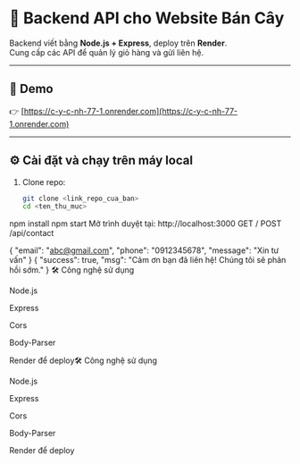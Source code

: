 # 🌱 Backend API cho Website Bán Cây

Backend viết bằng **Node.js + Express**, deploy trên **Render**.  
Cung cấp các API để quản lý giỏ hàng và gửi liên hệ.

---

## 🚀 Demo
👉 [https://c-y-c-nh-77-1.onrender.com](https://c-y-c-nh-77-1.onrender.com)

---

## ⚙️ Cài đặt và chạy trên máy local

1. Clone repo:
   ```bash
   git clone <link_repo_cua_ban>
   cd <ten_thu_muc>

npm install
npm start
Mở trình duyệt tại:
http://localhost:3000
GET /
POST /api/contact

{
  "email": "abc@gmail.com",
  "phone": "0912345678",
  "message": "Xin tư vấn"
}
{
  "success": true,
  "msg": "Cảm ơn bạn đã liên hệ! Chúng tôi sẽ phản hồi sớm."
}
🛠️ Công nghệ sử dụng

Node.js

Express

Cors

Body-Parser

Render
 để deploy🛠️ Công nghệ sử dụng

Node.js

Express

Cors

Body-Parser

Render
 để deploy
